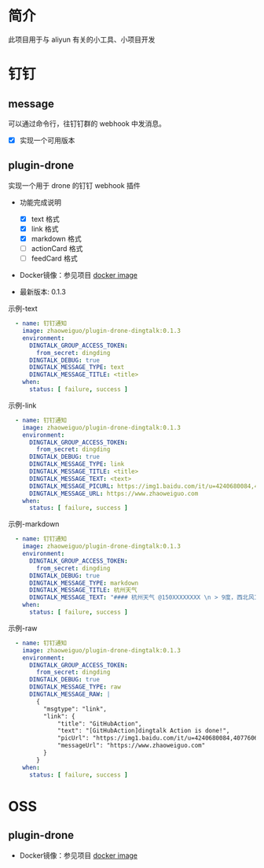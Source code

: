 
# 简介

此项目用于与 aliyun 有关的小工具、小项目开发

# 钉钉

## message
可以通过命令行，往钉钉群的 webhook 中发消息。

- [x] 实现一个可用版本

## plugin-drone

实现一个用于 drone 的钉钉 webhook 插件

- 功能完成说明
  - [x] text 格式
  - [x] link 格式
  - [x] markdown 格式
  - [ ] actionCard 格式
  - [ ] feedCard 格式

- Docker镜像：参见项目 [docker image](./dockerfiles/Dockerfile.plugin-drone-dingtalk)

- 最新版本: 0.1.3

示例-text
```yaml
  - name: 钉钉通知
    image: zhaoweiguo/plugin-drone-dingtalk:0.1.3
    environment:
      DINGTALK_GROUP_ACCESS_TOKEN:
        from_secret: dingding
      DINGTALK_DEBUG: true
      DINGTALK_MESSAGE_TYPE: text
      DINGTALK_MESSAGE_TITLE: <title>
    when:
      status: [ failure, success ]
```
示例-link
```yaml
  - name: 钉钉通知
    image: zhaoweiguo/plugin-drone-dingtalk:0.1.3
    environment:
      DINGTALK_GROUP_ACCESS_TOKEN:
        from_secret: dingding
      DINGTALK_DEBUG: true
      DINGTALK_MESSAGE_TYPE: link
      DINGTALK_MESSAGE_TITLE: <title>
      DINGTALK_MESSAGE_TEXT: <text>
      DINGTALK_MESSAGE_PICURL: https://img1.baidu.com/it/u=4240680084,4077606272&fm=253
      DINGTALK_MESSAGE_URL: https://www.zhaoweiguo.com
    when:
      status: [ failure, success ]
```
示例-markdown
```yaml
  - name: 钉钉通知
    image: zhaoweiguo/plugin-drone-dingtalk:0.1.3
    environment:
      DINGTALK_GROUP_ACCESS_TOKEN:
        from_secret: dingding
      DINGTALK_DEBUG: true
      DINGTALK_MESSAGE_TYPE: markdown
      DINGTALK_MESSAGE_TITLE: 杭州天气
      DINGTALK_MESSAGE_TEXT: "#### 杭州天气 @150XXXXXXXX \n > 9度，西北风1级，空气良89，相对温度73%\n > ![screenshot](https://img.alicdn.com/tfs/TB1NwmBEL9TBuNjy1zbXXXpepXa-2400-1218.png)\n > ###### 10点20分发布 [天气](https://www.dingtalk.com) \n"
    when:
      status: [ failure, success ]
```

示例-raw
```yaml
  - name: 钉钉通知
    image: zhaoweiguo/plugin-drone-dingtalk:0.1.3
    environment:
      DINGTALK_GROUP_ACCESS_TOKEN:
        from_secret: dingding
      DINGTALK_DEBUG: true
      DINGTALK_MESSAGE_TYPE: raw
      DINGTALK_MESSAGE_RAW: |
        {
          "msgtype": "link",
          "link": {
              "title": "GitHubAction",
              "text": "[GitHubAction]dingtalk Action is done!",
              "picUrl": "https://img1.baidu.com/it/u=4240680084,4077606272&fm=253",
              "messageUrl": "https://www.zhaoweiguo.com"
          }
        }
    when:
      status: [ failure, success ]
```



# OSS


## plugin-drone

- Docker镜像：参见项目 [docker image](./dockerfiles/Dockerfile.plugin-drone-oss)






